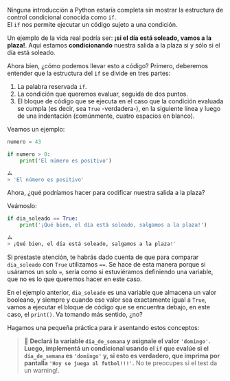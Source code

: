 Ninguna introducción a Python estaría completa sin mostrar la estructura de control condicional conocida como `if`.<br>
El `if` nos permite ejecutar un código sujeto a una condición.

Un ejemplo de la vida real podría ser: **¡si el día está soleado, vamos a la plaza!**. Aquí estamos **condicionando** nuestra salida a la plaza si y sólo si el día está soleado.

Ahora bien, ¿cómo podemos llevar esto a código? Primero, deberemos entender que la estructura del `if` se divide en tres partes:

1. La palabra reservada `if`.
2. La condición que queremos evaluar, seguida de dos puntos.
3. El bloque de código que se ejecuta en el caso que la condición evaluada se cumpla (es decir, sea `True` -verdadera-), en la siguiente línea y luego de una indentación (comúnmente, cuatro espacios en blanco).

Veamos un ejemplo:

```python
numero = 43

if numero > 0:
    print('El número es positivo')

ム
> 'El número es positivo'
```

Ahora, ¿qué podríamos hacer para codificar nuestra salida a la plaza?

Veámoslo:

```python
if dia_soleado == True:
    print('¡Qué bien, el día está soleado, salgamos a la plaza!')

ム
> ¡Qué bien, el día está soleado, salgamos a la plaza!'
```

Si prestaste atención, te habrás dado cuenta de que para comparar `dia_soleado` con `True` utilizamos `==`. Se hace de esta manera porque si usáramos un solo `=`, sería como si estuviéramos definiendo una variable, que no es lo que queremos hacer en este caso.

En el ejemplo anterior, `dia_soleado` es una variable que almacena un valor booleano, y siempre y cuando ese valor sea exactamente igual a `True`, vamos a ejecutar el bloque de código que se encuentra debajo, en este caso, el `print()`. Va tomando más sentido, ¿no?

Hagamos una pequeña práctica para ir asentando estos conceptos:

> :memo: **Declará la variable `dia_de_semana` y asignale el valor `'domingo'`. Luego, implementá un condicional usando el `if` que evalúe si el `dia_de_semana` es `'domingo'` y, si esto es verdadero, que imprima por pantalla `'Hoy se juega al futbol!!!'`.** No te preocupes si el test da un warning!.